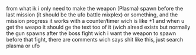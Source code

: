 from what ik i  only need to make the weapon  (Plasma) spawn before the last mission (it should be the ufo battle mixplex) or something, and  the mission progress it works with a counter/timer wich is like ±1 and when u get the weapo it should ge the text too of it (wich  alread exists but normally the gun spawns after the boss fight wich  i want the weapon to spawn before that fight, there are comments wich says shit like this, just search plasma or ufo
